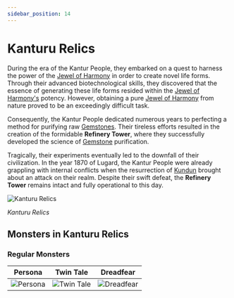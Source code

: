 ```yaml
---
sidebar_position: 14
---
```


# Kanturu Relics

During the era of the Kantur People, they embarked on a quest to harness the power of the [Jewel of Harmony](/items/jewels/regular-jewels/jewel-of-harmony) in order to create novel life forms. Through their advanced biotechnological skills, they discovered that the essence of generating these life forms resided within the [Jewel of Harmony's](/items/jewels/regular-jewels/jewel-of-harmony) potency. However, obtaining a pure [Jewel of Harmony](/items/jewels/regular-jewels/jewel-of-harmony) from nature proved to be an exceedingly difficult task.

Consequently, the Kantur People dedicated numerous years to perfecting a method for purifying raw [Gemstones](/items/jewels/regular-jewels/gemstone). Their tireless efforts resulted in the creation of the formidable **Refinery Tower**, where they successfully developed the science of [Gemstone](/items/jewels/regular-jewels/gemstone) purification.

Tragically, their experiments eventually led to the downfall of their civilization. In the year 1870 of Lugard, the Kantur People were already grappling with internal conflicts when the resurrection of [Kundun](/special-monsters/bosses/kundun) brought about an attack on their realm. Despite their swift defeat, the **Refinery Tower** remains intact and fully operational to this day.

![Kanturu Relics](/img/maps/kanturu-relics.webp)

_Kanturu Relics_

## Monsters in Kanturu Relics

### Regular Monsters

|                    Persona                    |                     Twin Tale                     |                     Dreadfear                     |
| :-------------------------------------------: | :-----------------------------------------------: | :-----------------------------------------------: |
| ![Persona](/img/monsters/kanturu/persona.jpg) | ![Twin Tale](/img/monsters/kanturu/twin-tale.jpg) | ![Dreadfear](/img/monsters/kanturu/dreadfear.jpg) |

